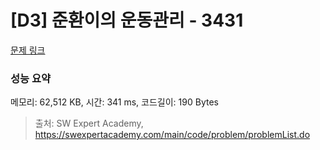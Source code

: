 # [D3] 준환이의 운동관리 - 3431 

[문제 링크](https://swexpertacademy.com/main/code/problem/problemDetail.do?contestProbId=AWE_ZXcqAAMDFAV2) 

### 성능 요약

메모리: 62,512 KB, 시간: 341 ms, 코드길이: 190 Bytes



> 출처: SW Expert Academy, https://swexpertacademy.com/main/code/problem/problemList.do